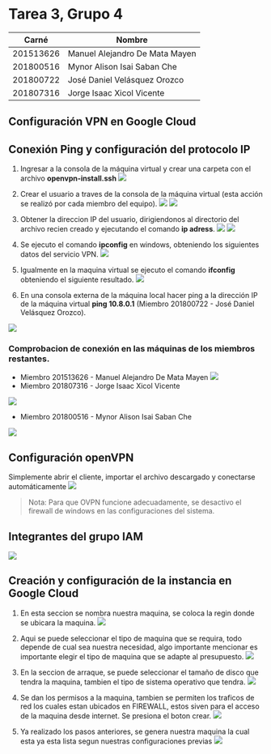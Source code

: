 
# Tarea 3, Grupo 4

| Carné         | Nombre                         |
| --------      | --------                       |
| 201513626     | Manuel Alejandro De Mata Mayen |
| 201800516     | Mynor Alison Isai Saban Che    |
| 201800722     | José Daniel Velásquez Orozco   |
| 201807316     | Jorge Isaac Xicol Vicente      |

## Configuración VPN en Google Cloud

## Conexión Ping y configuración del protocolo IP
1. Ingresar a la consola de la máquina virtual y crear una carpeta con el archivo **openvpn-install.ssh**
![](https://i.imgur.com/HrHfirj.png)

2. Crear el usuario a traves de la consola de la máquina virtual (esta acción se realizó por cada miembro del equipo).
![](https://i.imgur.com/OvJf7pg.png)
![](https://i.imgur.com/tvDATBU.png)

3. Obtener la direccion IP del usuario, dirigiendonos al directorio del archivo recien creado y ejecutando el comando **ip adress**.
 ![](https://i.imgur.com/vqLae5a.png)
 ![](https://i.imgur.com/333VLM6.png)

4. Se ejecuto el comando **ipconfig** en windows, obteniendo los siguientes datos del servicio VPN.
 ![](https://i.imgur.com/vUk2pfl.jpg)
 
5. Igualmente en la maquina virtual se ejecuto el comando **ifconfig** obteniendo el siguiente resultado.
![](https://i.imgur.com/DWFxdFU.png)


6. En una consola externa de la máquina local hacer ping a la dirección IP de la máquina virtual **ping 10.8.0.1** 
(Miembro 201800722 - José Daniel Velásquez Orozco).

![](https://i.imgur.com/4eaZ8gx.jpg)

### Comprobacion de conexión en las máquinas de los miembros restantes.
- Miembro 201513626 - Manuel Alejandro De Mata Mayen
![](https://i.imgur.com/rTFtu1M.jpg)
- Miembro 201807316 - Jorge Isaac Xicol Vicente

![](https://i.imgur.com/osZVENJ.png)
- Miembro 201800516 - Mynor Alison Isai Saban Che

![](https://i.imgur.com/3iEppkh.png)

 

## Configuración openVPN
Simplemente abrir el cliente, importar el archivo descargado y conectarse automáticamente
![](https://i.imgur.com/det8RgY.png)


  > Nota: Para que OVPN funcione adecuadamente, se desactivo el firewall de windows en las configuraciones del sistema.

## Integrantes del grupo IAM
![](https://i.imgur.com/qAJapHl.png)

## Creación y configuración de la instancia en Google Cloud
1. En esta seccion se nombra nuestra maquina, se coloca la regin donde se ubicara la maquina.
![](https://i.imgur.com/VpfVlw8.jpg)

2. Aqui se puede seleccionar el tipo de maquina que se requira, todo depende de cual sea nuestra necesidad, algo importante mencionar es importante elegir el tipo de maquina que se adapte al presupuesto.
![](https://i.imgur.com/rumP46P.jpg)

3. En la seccion de arraque, se puede seleccionar el tamaño de disco que tendra la maquina, tambien el tipo de sistema operativo que tendra.
![](https://i.imgur.com/Eb7baxF.jpg)

4. Se dan los permisos a la maquina, tambien se permiten los traficos de red los cuales estan ubicados en FIREWALL, estos siven para el acceso de la maquina desde internet. Se presiona el boton crear.
![](https://i.imgur.com/26FvvqA.jpg)

5.  Ya realizado los pasos anteriores, se genera nuestra maquina la cual esta ya esta lista segun nuestras configuraciones previas
![](https://i.imgur.com/KJJE8qD.jpg)
